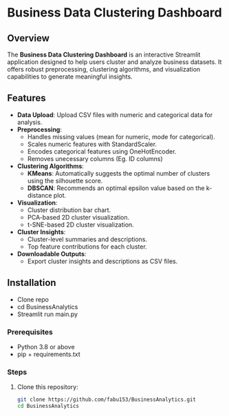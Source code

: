 # Business Data Clustering Dashboard

## Overview
The **Business Data Clustering Dashboard** is an interactive Streamlit application designed to help users cluster and analyze business datasets. It offers robust preprocessing, clustering algorithms, and visualization capabilities to generate meaningful insights.

## Features
- **Data Upload**: Upload CSV files with numeric and categorical data for analysis.
- **Preprocessing**:
  - Handles missing values (mean for numeric, mode for categorical).
  - Scales numeric features with StandardScaler.
  - Encodes categorical features using OneHotEncoder.
  - Removes unecessary columns (Eg. ID columns)
- **Clustering Algorithms**:
  - **KMeans**: Automatically suggests the optimal number of clusters using the silhouette score.
  - **DBSCAN**: Recommends an optimal epsilon value based on the k-distance plot.
- **Visualization**:
  - Cluster distribution bar chart.
  - PCA-based 2D cluster visualization.
  - t-SNE-based 2D cluster visualization.
- **Cluster Insights**:
  - Cluster-level summaries and descriptions.
  - Top feature contributions for each cluster.
- **Downloadable Outputs**:
  - Export cluster insights and descriptions as CSV files.

## Installation
- Clone repo
- cd BusinessAnalytics
- Streamlit run main.py

### Prerequisites
- Python 3.8 or above
- pip + requirements.txt

### Steps
1. Clone this repository:
   ```bash
   git clone https://github.com/fabu153/BusinessAnalytics.git
   cd BusinessAnalytics
